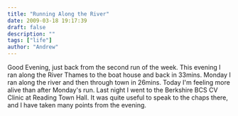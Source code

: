 ```yaml
---
title: "Running Along the River"
date: 2009-03-18 19:17:39
draft: false
description: ""
tags: ["life"]
author: "Andrew"
---
```


Good Evening, just back from the second run of the week. This evening I ran along the River Thames to the boat house and back in 33mins. Monday I ran along the river and then through town in 26mins. Today I'm feeling more alive than after Monday's run. Last night I went to the Berkshire BCS CV Clinic at Reading Town Hall. It was quite useful to speak to the chaps there, and I have taken many points from the evening.
